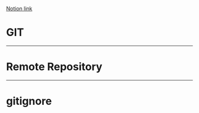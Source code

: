 
[Notion link](https://www.notion.so/2024-01-12-GIT-Remote-Repository-d392f6f72b584b59b7440cce6ef8b1b3)


# GIT
---
# Remote Repository 
---
# gitignore
